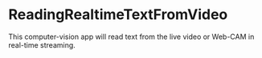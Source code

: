 # ReadingRealtimeTextFromVideo
This computer-vision app will read text from the live video or Web-CAM in real-time streaming.
